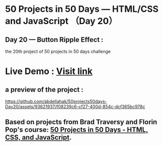 # 50 Projects in 50 Days — HTML/CSS and JavaScript （Day 20）

## Day 20 — Button Ripple Effect :

the 20th project of 50 projects in 50 days challenge

# Live Demo : <a href="https://abdellahak.github.io/50projects50days-Day20/">Visit link</a>

## a preview of the project :

https://github.com/abdellahak/50projects50days-Day20/assets/93621937/f08239c6-cf27-400d-854c-dcf365bc978c


## Based on projects from Brad Traversy and Florin Pop's course: <a href="https://50projects50days.com">50 Projects in 50 Days - HTML, CSS, and JavaScript</a>.
